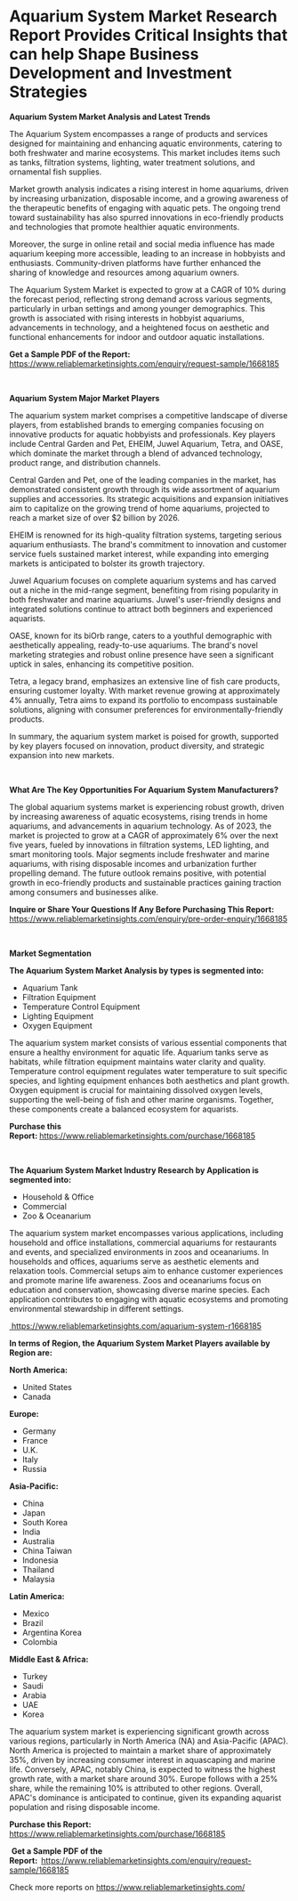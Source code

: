 <p><h1>Aquarium System Market Research Report Provides Critical Insights that can help Shape Business Development and Investment Strategies</h1></p><p><strong>Aquarium System Market Analysis and Latest Trends</strong></p>
<p><p>The Aquarium System encompasses a range of products and services designed for maintaining and enhancing aquatic environments, catering to both freshwater and marine ecosystems. This market includes items such as tanks, filtration systems, lighting, water treatment solutions, and ornamental fish supplies. </p><p>Market growth analysis indicates a rising interest in home aquariums, driven by increasing urbanization, disposable income, and a growing awareness of the therapeutic benefits of engaging with aquatic pets. The ongoing trend toward sustainability has also spurred innovations in eco-friendly products and technologies that promote healthier aquatic environments. </p><p>Moreover, the surge in online retail and social media influence has made aquarium keeping more accessible, leading to an increase in hobbyists and enthusiasts. Community-driven platforms have further enhanced the sharing of knowledge and resources among aquarium owners. </p><p>The Aquarium System Market is expected to grow at a CAGR of 10% during the forecast period, reflecting strong demand across various segments, particularly in urban settings and among younger demographics. This growth is associated with rising interests in hobbyist aquariums, advancements in technology, and a heightened focus on aesthetic and functional enhancements for indoor and outdoor aquatic installations.</p></p>
<p><strong>Get a Sample PDF of the Report:&nbsp;</strong> <a href="https://www.reliablemarketinsights.com/enquiry/request-sample/1668185?utm_campaign=1937&utm_medium=2&utm_source=Github&utm_content=ia&utm_term=06032025&utm_id=aquarium-system">https://www.reliablemarketinsights.com/enquiry/request-sample/1668185</a></p>
<p>&nbsp;</p>
<p><strong>Aquarium System Major Market Players</strong></p>
<p><p>The aquarium system market comprises a competitive landscape of diverse players, from established brands to emerging companies focusing on innovative products for aquatic hobbyists and professionals. Key players include Central Garden and Pet, EHEIM, Juwel Aquarium, Tetra, and OASE, which dominate the market through a blend of advanced technology, product range, and distribution channels.</p><p>Central Garden and Pet, one of the leading companies in the market, has demonstrated consistent growth through its wide assortment of aquarium supplies and accessories. Its strategic acquisitions and expansion initiatives aim to capitalize on the growing trend of home aquariums, projected to reach a market size of over $2 billion by 2026.</p><p>EHEIM is renowned for its high-quality filtration systems, targeting serious aquarium enthusiasts. The brand's commitment to innovation and customer service fuels sustained market interest, while expanding into emerging markets is anticipated to bolster its growth trajectory.</p><p>Juwel Aquarium focuses on complete aquarium systems and has carved out a niche in the mid-range segment, benefiting from rising popularity in both freshwater and marine aquariums. Juwel's user-friendly designs and integrated solutions continue to attract both beginners and experienced aquarists.</p><p>OASE, known for its biOrb range, caters to a youthful demographic with aesthetically appealing, ready-to-use aquariums. The brand's novel marketing strategies and robust online presence have seen a significant uptick in sales, enhancing its competitive position.</p><p>Tetra, a legacy brand, emphasizes an extensive line of fish care products, ensuring customer loyalty. With market revenue growing at approximately 4% annually, Tetra aims to expand its portfolio to encompass sustainable solutions, aligning with consumer preferences for environmentally-friendly products.</p><p>In summary, the aquarium system market is poised for growth, supported by key players focused on innovation, product diversity, and strategic expansion into new markets.</p></p>
<p>&nbsp;</p>
<p><strong>What Are The Key Opportunities For Aquarium System Manufacturers?</strong></p>
<p><p>The global aquarium systems market is experiencing robust growth, driven by increasing awareness of aquatic ecosystems, rising trends in home aquariums, and advancements in aquarium technology. As of 2023, the market is projected to grow at a CAGR of approximately 6% over the next five years, fueled by innovations in filtration systems, LED lighting, and smart monitoring tools. Major segments include freshwater and marine aquariums, with rising disposable incomes and urbanization further propelling demand. The future outlook remains positive, with potential growth in eco-friendly products and sustainable practices gaining traction among consumers and businesses alike.</p></p>
<p><strong>Inquire or Share Your Questions If Any Before Purchasing This Report:</strong> <a href="https://www.reliablemarketinsights.com/enquiry/pre-order-enquiry/1668185?utm_campaign=1937&utm_medium=2&utm_source=Github&utm_content=ia&utm_term=06032025&utm_id=aquarium-system">https://www.reliablemarketinsights.com/enquiry/pre-order-enquiry/1668185</a></p>
<p>&nbsp;</p>
<p><strong>Market Segmentation</strong></p>
<p><strong>The Aquarium System Market Analysis by types is segmented into:</strong></p>
<p><ul><li>Aquarium Tank</li><li>Filtration Equipment</li><li>Temperature Control Equipment</li><li>Lighting Equipment</li><li>Oxygen Equipment</li></ul></p>
<p><p>The aquarium system market consists of various essential components that ensure a healthy environment for aquatic life. Aquarium tanks serve as habitats, while filtration equipment maintains water clarity and quality. Temperature control equipment regulates water temperature to suit specific species, and lighting equipment enhances both aesthetics and plant growth. Oxygen equipment is crucial for maintaining dissolved oxygen levels, supporting the well-being of fish and other marine organisms. Together, these components create a balanced ecosystem for aquarists.</p></p>
<p><strong>Purchase this Report:&nbsp;</strong><a href="https://www.reliablemarketinsights.com/purchase/1668185?utm_campaign=1937&utm_medium=2&utm_source=Github&utm_content=ia&utm_term=06032025&utm_id=aquarium-system">https://www.reliablemarketinsights.com/purchase/1668185</a></p>
<p>&nbsp;</p>
<p><strong>The Aquarium System Market Industry Research by Application is segmented into:</strong></p>
<p><ul><li>Household & Office</li><li>Commercial</li><li>Zoo & Oceanarium</li></ul></p>
<p><p>The aquarium system market encompasses various applications, including household and office installations, commercial aquariums for restaurants and events, and specialized environments in zoos and oceanariums. In households and offices, aquariums serve as aesthetic elements and relaxation tools. Commercial setups aim to enhance customer experiences and promote marine life awareness. Zoos and oceanariums focus on education and conservation, showcasing diverse marine species. Each application contributes to engaging with aquatic ecosystems and promoting environmental stewardship in different settings.</p></p>
<p><a href="https://www.reliablemarketinsights.com/aquarium-system-r1668185?utm_campaign=1937&utm_medium=2&utm_source=Github&utm_content=ia&utm_term=06032025&utm_id=aquarium-system">&nbsp;https://www.reliablemarketinsights.com/aquarium-system-r1668185</a></p>
<p><strong>In terms of Region, the Aquarium System Market Players available by Region are:</strong></p>
<p>
    <p> <strong> North America: </strong>
        <ul>
            <li>United States</li>
            <li>Canada</li>
        </ul>
        </p> 
    <p> <strong> Europe: </strong>
        <ul>
            <li>Germany</li>
            <li>France</li>
            <li>U.K.</li>
            <li>Italy</li>
            <li>Russia</li>
        </ul>
        </p> 
    <p> <strong> Asia-Pacific: </strong>
        <ul>
            <li>China</li>
            <li>Japan</li>
            <li>South Korea</li>
            <li>India</li>
            <li>Australia</li>
            <li>China Taiwan</li>
            <li>Indonesia</li>
            <li>Thailand</li>
            <li>Malaysia</li>
        </ul>
        </p> 
    <p> <strong> Latin America: </strong>
        <ul>
            <li>Mexico</li>
            <li>Brazil</li>
            <li>Argentina Korea</li>
            <li>Colombia</li>
        </ul>
        </p> 
    <p> <strong> Middle East & Africa: </strong>
        <ul>
            <li>Turkey</li>
            <li>Saudi</li>
            <li>Arabia</li>
            <li>UAE</li>
            <li>Korea</li>
        </ul>
    </p>
    </p>
<p><p>The aquarium system market is experiencing significant growth across various regions, particularly in North America (NA) and Asia-Pacific (APAC). North America is projected to maintain a market share of approximately 35%, driven by increasing consumer interest in aquascaping and marine life. Conversely, APAC, notably China, is expected to witness the highest growth rate, with a market share around 30%. Europe follows with a 25% share, while the remaining 10% is attributed to other regions. Overall, APAC's dominance is anticipated to continue, given its expanding aquarist population and rising disposable income.</p></p>
<p><strong>Purchase this Report: </strong><a href="https://www.reliablemarketinsights.com/purchase/1668185?utm_campaign=1937&utm_medium=2&utm_source=Github&utm_content=ia&utm_term=06032025&utm_id=aquarium-system">https://www.reliablemarketinsights.com/purchase/1668185</a></p>
<p>&nbsp;<strong>Get a Sample PDF of the Report:&nbsp;&nbsp;</strong><a href="https://www.reliablemarketinsights.com/enquiry/request-sample/1668185?utm_campaign=1937&utm_medium=2&utm_source=Github&utm_content=ia&utm_term=06032025&utm_id=aquarium-system">https://www.reliablemarketinsights.com/enquiry/request-sample/1668185</a></p>
<p><strong></strong></p>
<p>Check more reports on <a href="https://www.reliablemarketinsights.com/?utm_campaign=1937&utm_medium=2&utm_source=Github&utm_content=ia&utm_term=06032025&utm_id=aquarium-system">https://www.reliablemarketinsights.com/</a></p>